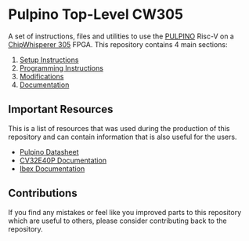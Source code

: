 # Pulpino Top-Level CW305

A set of instructions, files and utilities to use the [PULPINO][pulpino] Risc-V
on a [ChipWhisperer 305][cw305] FPGA. This repository contains 4 main sections:

1. [Setup Instructions](setup/README.md)
2. [Programming Instructions](program/README.md)
3. [Modifications](modifications/README.md)
4. [Documentation](docs/README.md)

## Important Resources

This is a list of resources that was used during the production of this
repository and can contain information that is also useful for the users.

- [Pulpino Datasheet](https://pulp-platform.org/docs/pulpino_datasheet.pdf)
- [CV32E40P Documentation](https://cv32e40p.readthedocs.io/en/latest/)
- [Ibex Documentation](https://ibex-core.readthedocs.io/en/latest/)

## Contributions

If you find any mistakes or feel like you improved parts to this repository
which are useful to others, please consider contributing back to the
repository.

[pulpino]: https://github.com/pulp-platform/pulpino
[cw305]: https://www.newae.com/products/NAE-CW305